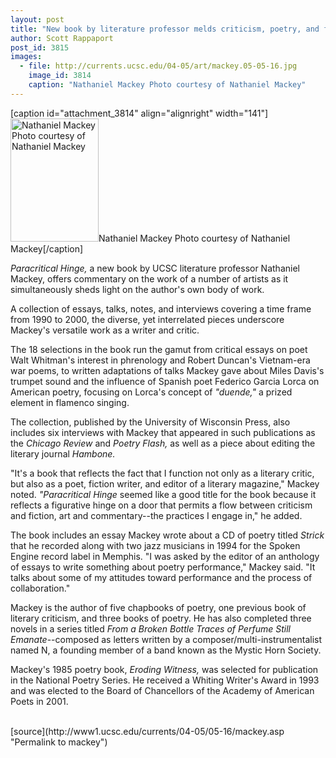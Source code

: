 ```yaml
---
layout: post
title: "New book by literature professor melds criticism, poetry, and fiction"
author: Scott Rappaport
post_id: 3815
images:
  - file: http://currents.ucsc.edu/04-05/art/mackey.05-05-16.jpg
    image_id: 3814
    caption: "Nathaniel Mackey Photo courtesy of Nathaniel Mackey"
---
```


[caption id="attachment_3814" align="alignright" width="141"]<a href="http://localhost/mysite/wp-content/uploads/2005/05/mackey.05-05-16.jpg"><img class="size-full wp-image-3814" src="http://localhost/mysite/wp-content/uploads/2005/05/mackey.05-05-16.jpg" alt="Nathaniel Mackey Photo courtesy of Nathaniel Mackey" width="141" height="197" /></a>Nathaniel Mackey Photo courtesy of Nathaniel Mackey[/caption]
<a name="content" id="content"></a>
<p>
  <i>Paracritical Hinge,</i> a new book by UCSC literature professor Nathaniel Mackey, offers commentary on the work of a number of artists as it simultaneously sheds light on the author's own body of work.
</p>
<p>
  A collection of essays, talks, notes, and interviews covering a time frame from 1990 to 2000, the diverse, yet interrelated pieces underscore Mackey's versatile work as a writer and critic.<br>
</p>
<p>
  The 18 selections in the book run the gamut from critical essays on poet Walt Whitman's interest in phrenology and Robert Duncan's Vietnam-era war poems, to written adaptations of talks Mackey gave about Miles Davis's trumpet sound and the influence of Spanish poet Federico Garcia Lorca on American poetry, focusing on Lorca's concept of <i>"duende,"</i> a prized element in flamenco singing.<br>
</p>
<p>
  The collection, published by the University of Wisconsin Press, also includes six interviews with Mackey that appeared in such publications as the <i>Chicago Review</i> and <i>Poetry Flash,</i> as well as a piece about editing the literary journal <i>Hambone.</i><br>
</p>
<p>
  "It's a book that reflects the fact that I function not only as a literary critic, but also as a poet, fiction writer, and editor of a literary magazine," Mackey noted. <i>"Paracritical Hinge</i> seemed like a good title for the book because it reflects a figurative hinge on a door that permits a flow between criticism and fiction, art and commentary--the practices I engage in," he added.<br>
</p>
<p>
  The book includes an essay Mackey wrote about a CD of poetry titled <i>Strick</i> that he recorded along with two jazz musicians in 1994 for the Spoken Engine record label in Memphis. "I was asked by the editor of an anthology of essays to write something about poetry performance," Mackey said. "It talks about some of my attitudes toward performance and the process of collaboration."<br>
</p>
<p>
  Mackey is the author of five chapbooks of poetry, one previous book of literary criticism, and three books of poetry. He has also completed three novels in a series titled <i>From a Broken Bottle Traces of Perfume Still Emanate</i>--composed as letters written by a composer/multi-instrumentalist named N, a founding member of a band known as the Mystic Horn Society.<br>
</p>
<p>
  Mackey's 1985 poetry book, <i>Eroding Witness,</i> was selected for publication in the National Poetry Series. He received a Whiting Writer's Award in 1993 and was elected to the Board of Chancellors of the Academy of American Poets in 2001.<br>
  <br>
</p>
[source](http://www1.ucsc.edu/currents/04-05/05-16/mackey.asp "Permalink to mackey")
